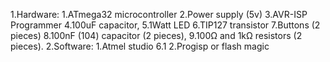 1.Hardware:
1.ATmega32 microcontroller
2.Power supply (5v)
3.AVR-ISP Programmer
4.100uF capacitor,
5.1Watt LED
6.TIP127 transistor
7.Buttons (2 pieces)
8.100nF (104) capacitor (2 pieces),
9.100Ω and 1kΩ resistors (2 pieces).
2.Software:
  1.Atmel studio 6.1
  2.Progisp or flash magic
